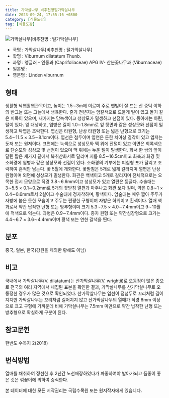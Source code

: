 ```yaml
---
title: 가막살나무_비추천명털가막살나무
date: 2023-09-24, 17:55:16 +0800
category: [식물도감]
tag: [식물도감]
---
```




![가막살나무[비추천명 : 털가막살나무]](http://www.nature.go.kr/fileUpload/plants/basic/Caprifoliaceae/Viburnum/22830/1_th2.JPG)
- 국명 : 가막살나무[비추천명 : 털가막살나무]
- 학명 : Viburnum dilatatum Thunb.
- 과명 : 앵글러 - 인동과 (Caprifoliaceae) APG Ⅳ- 산분꽃나무과 (Viburnaceae)
- 일본명 : 
- 영문명 : Linden viburnum


## 형태
생활형 낙엽활엽관목이고, 높이는 1.5∼3m에 이르며 주로 햇빛이 잘 드는 산 중턱 이하의 반그늘 또는 그늘에서 생육한다. 줄기 전년지는 암갈색으로 드물게 털이 있고 돌기 같은 피목이 있으며, 새가지는 담녹색이고 성상모가 밀생하고 선점이 있다. 동아에는 아린, 털이 있다. 잎 대생하고, 엽병은 길이 1.0∼1.8mm로 잎 뒷면과 같은 성상모와 선점이 밀생하고 탁엽은 조락한다. 엽신은 타원형, 난상 타원형 또는 넓은 난형으로 크기는 5.4∼11.5 × 3.5∼8.1cm이다. 엽선은 첨두이며 엽연은 둔한 치아상 결각이 있고 엽저는 둔저 또는 원저이다. 표면에는 녹색으로 성상모와 맥 위에 잔털이 있고 이면은 회록색으로 단순모와 성상모 및 선점이 있으며 맥 위에는 누운 털이 밀생한다. 화서 한 쌍의 잎이 달린 짧은 새가지 끝에서 복취산화서로 달리며 지름 8.5∼16.5cm이고 화축과 화경 및 소화경에 엽병과 같은 성상모와 선점이 있다. 소화경의 기부에는 피침형 포가 달리고 조락하여 흔적만 남는다. 꽃 5월에 개화한다. 꽃받침은 5개로 넓게 갈라지며 열편은 난상 원형이며 외면에 성상모가 밀생한다. 화관은 백색이고 5개로 갈라지며 전체적으로는 오목한 접시 모양으로 직경 3.8∼6.6mm이고 성상모가 있고 열편은 둥글다. 수술대는 3∼5.5 × 0.1∼0.2mm로 5개의 꽃받침 열편과 마주나고 화관 보다 길며, 약은 0.8∼1 × 0.4∼0.6mm로서 2실이고 수술대에 정자착하며, 황색이다. 암술대는 매우 짧아 주두가 자방에 붙은 듯한 모습이고 주두는 편평한 구형이며 자방은 하위이고 흰색이다. 열매 핵과로서 약간 납작한 난형 또는 방추형이며 크기 5.3∼7.5 × 4.0∼7.4mm이고 9∼10월에 적색으로 익는다. 과병은 0.9∼7.4mm이다. 종자 원형 또는 약간심장형으로 크기는 4.4∼6.7 × 3.6∼4.4mm이며 황색 또는 연한 갈색을 띈다. 
## 분포
중국, 일본, 한국(강원을 제외한 황해도 이남)
## 비고
국내에서 가막살나무(V. dilatatum)는 산가막살나무(V. wrightii)로 오동정이 많은 종으로 전국의 여러 지역에서 채집된 표본을 확인한 결과, 가막살나무를 산가막살나무로 오동정한 경우가 많은 것으로 확인되었다. 산가막살나무는 엽선이 점첨두로 꼬리처럼 길어지지만 가막살나무는 꼬리처럼 길어지지 않고 산가막살나무의 열매가 직경 8mm 이상으로 크고 구형에 가까운데 비해 가막살나무는 7.5mm 미만으로 약간 납작한 난형 또는 방추형으로 확실하게 구분이 된다.
## 참고문헌
한반도 수목지 2(2018)
## 번식방법
열매를 채취하여 정선한 후 2년간 노천매장하였다가 파종하여야 발아가되고 품종이 좋은 것은 꺾꽂이에 의하여 증식한다.






본 데이터에 대한 모든 저작권리는 국립수목원 또는 원저작자에게 있습니다.
